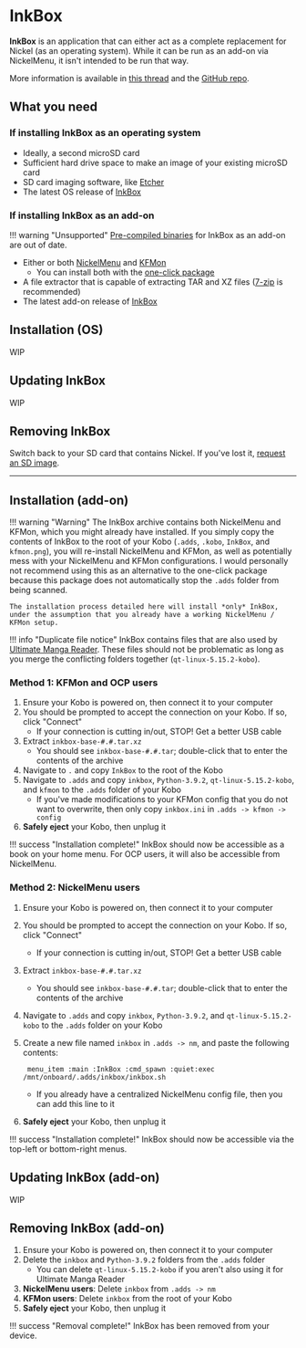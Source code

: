 # InkBox

**InkBox** is an application that can either act as a complete replacement for Nickel (as an operating system). While it can be run as an add-on via NickelMenu, it isn't intended to be run that way.

More information is available in [this thread](https://www.mobileread.com/forums/showthread.php?t=337972) and the [GitHub repo](https://github.com/Kobo-InkBox/inkbox).

## What you need

### If installing InkBox as an operating system

- Ideally, a second microSD card
- Sufficient hard drive space to make an image of your existing microSD card
- SD card imaging software, like [Etcher](https://www.balena.io/etcher/)
- The latest OS release of [InkBox](http://pkgs.kobox.fermino.me/bundles/inkbox/native/)

### If installing InkBox as an add-on

!!! warning "Unsupported"
	[Pre-compiled binaries](http://pkgs.kobox.fermino.me/bundles/inkbox/nickel/) for InkBox as an add-on are out of date.
	
- Either or both [NickelMenu](/kobo/koreader/info/software/nickelmenu) and [KFMon](/kobo/info/software/kfmon)
	- You can install both with the [one-click package](/kobo/guide/custom-software)
- A file extractor that is capable of extracting TAR and XZ files ([7-zip](https://7-zip.org) is recommended)
- The latest add-on release of [InkBox](http://pkgs.kobox.fermino.me/bundles/inkbox/nickel/)

## Installation (OS)

WIP

## Updating InkBox 

WIP


## Removing InkBox 

Switch back to your SD card that contains Nickel. If you've lost it, [request an SD image](/kobo/info/unbricking-a-kobo).

---

## Installation (add-on)

!!! warning "Warning"
	The InkBox archive contains both NickelMenu and KFMon, which you might already have installed. If you simply copy the contents of InkBox to the root of your Kobo (`.adds`, `.kobo`, `InkBox`, and `kfmon.png`), you will re-install NickelMenu and KFMon, as well as potentially mess with your NickelMenu and KFMon configurations. I would personally not recommend using this as an alternative to the one-click package because this package does not automatically stop the `.adds` folder from being scanned.
	
	The installation process detailed here will install *only* InkBox, under the assumption that you already have a working NickelMenu / KFMon setup.

!!! info "Duplicate file notice"
	InkBox contains files that are also used by [Ultimate Manga Reader](/kobo/info/readers/ultimate-manga-reader). These files should not be problematic as long as you merge the conflicting folders together (`qt-linux-5.15.2-kobo`).

### Method 1: KFMon and OCP users

1. Ensure your Kobo is powered on, then connect it to your computer
1. You should be prompted to accept the connection on your Kobo. If so, click "Connect"
	- If your connection is cutting in/out, STOP! Get a better USB cable
1. Extract `inkbox-base-#.#.tar.xz`
	- You should see `inkbox-base-#.#.tar`; double-click that to enter the contents of the archive
1. Navigate to `.` and copy `InkBox` to the root of the Kobo
1. Navigate to `.adds` and copy `inkbox`, `Python-3.9.2`, `qt-linux-5.15.2-kobo`, and `kfmon` to the `.adds` folder of your Kobo
	- If you've made modifications to your KFMon config that you do not want to overwrite, then only copy `inkbox.ini` in `.adds -> kfmon -> config`
1. **Safely eject** your Kobo, then unplug it

!!! success "Installation complete!"
	InkBox should now be accessible as a book on your home menu. For OCP users, it will also be accessible from NickelMenu.
	
### Method 2: NickelMenu users

1. Ensure your Kobo is powered on, then connect it to your computer
1. You should be prompted to accept the connection on your Kobo. If so, click "Connect"
	- If your connection is cutting in/out, STOP! Get a better USB cable
1. Extract `inkbox-base-#.#.tar.xz`
	- You should see `inkbox-base-#.#.tar`; double-click that to enter the contents of the archive
1. Navigate to `.adds` and copy `inkbox`, `Python-3.9.2`, and `qt-linux-5.15.2-kobo` to the `.adds` folder on your Kobo
1. Create a new file named `inkbox` in `.adds -> nm`, and paste the following contents:

		menu_item :main :InkBox :cmd_spawn :quiet:exec /mnt/onboard/.adds/inkbox/inkbox.sh
	- If you already have a centralized NickelMenu config file, then you can add this line to it 
	
1. **Safely eject** your Kobo, then unplug it

!!! success "Installation complete!"
	InkBox should now be accessible via the top-left or bottom-right menus.

## Updating InkBox (add-on)

WIP

## Removing InkBox (add-on)

1. Ensure your Kobo is powered on, then connect it to your computer
1. Delete the `inkbox` and `Python-3.9.2` folders from the `.adds` folder
	- You can delete `qt-linux-5.15.2-kobo` if you aren't also using it for Ultimate Manga Reader
1. **NickelMenu users**: Delete `inkbox` from `.adds -> nm`
1. **KFMon users**: Delete `inkbox` from the root of your Kobo
1. **Safely eject** your Kobo, then unplug it

!!! success "Removal complete!"
	InkBox has been removed from your device.








